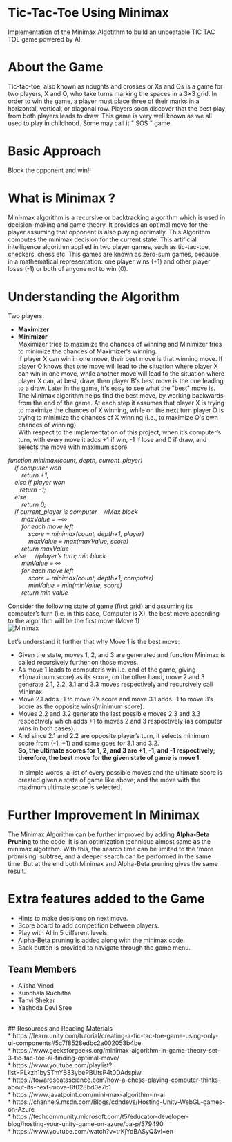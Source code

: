 # Tic-Tac-Toe Using Minimax
Implementation of the Minimax Algotithm to build an unbeatable TIC TAC TOE game powered by AI.

# About the Game
Tic-tac-toe, also known as noughts and crosses or Xs and Os is a game for two players, X and O, who take turns marking the spaces in a 3×3 grid. In order to win the game, a player must place three of their marks in a horizontal, vertical, or diagonal row. Players soon discover that the best play from both players leads to draw. This game is very well known as we all used to play in childhood. Some may call it " SOS " game.
# Basic Approach
Block the opponent and win!!
# What is Minimax ?
Mini-max algorithm is a recursive or backtracking algorithm which is used in decision-making and game theory. It provides an optimal move for the player assuming that opponent is also playing optimally. This Algorithm computes the minimax decision for the current state. This artificial intelligence algorithm applied in two player games, such as tic-tac-toe, checkers, chess etc. This games are known as zero-sum games, because in a mathematical representation: one player wins (+1) and other player loses (-1) or both of anyone not to win (0).
# Understanding the Algorithm
Two players: 
* **Maximizer**
* **Minimizer** <br/>
Maximizer tries to maximize the chances of winning and Minimizer tries to minimize the chances of Maximizer's winning.<br/>
If player X can win in one move, their best move is that winning move. If player O knows that one move will lead to the situation where player X can win in one move, while another move will lead to the situation where player X can, at best, draw, then player B's best move is the one leading to a draw. Later in the game, it's easy to see what the "best" move is. The Minimax algorithm helps find the best move, by working backwards from the end of the game. At each step it assumes that player X is trying to maximize the chances of X winning, while on the next turn player O is trying to minimize the chances of X winning (i.e., to maximize O's own chances of winning).<br/>
With respect to the implementation of this project, when it’s computer’s turn, with every move it adds +1 if win, -1 if lose and 0 if draw, and selects the move with maximum score.<br/>

*function minimax(count, depth, current_player)<br/>
&nbsp;&nbsp;&nbsp;&nbsp;if computer won*<br/>
&nbsp;&nbsp;&nbsp;&nbsp;&nbsp;&nbsp;&nbsp;&nbsp;*return +1;<br/>
&nbsp;&nbsp;&nbsp;&nbsp;else if player won<br/>
&nbsp;&nbsp;&nbsp;&nbsp;&nbsp;&nbsp;&nbsp;return -1;<br/>
&nbsp;&nbsp;&nbsp;&nbsp;else<br/>
&nbsp;&nbsp;&nbsp;&nbsp;&nbsp;&nbsp;&nbsp;&nbsp;return 0;<br/>
&nbsp;&nbsp;&nbsp;&nbsp;if current_player is computer&nbsp;&nbsp;&nbsp;&nbsp;//Max block <br/>
&nbsp;&nbsp;&nbsp;&nbsp;&nbsp;&nbsp;&nbsp;&nbsp;maxValue = −∞<br/>
&nbsp;&nbsp;&nbsp;&nbsp;&nbsp;&nbsp;&nbsp;&nbsp;for each move left <br/>
&nbsp;&nbsp;&nbsp;&nbsp;&nbsp;&nbsp;&nbsp;&nbsp;&nbsp;&nbsp;&nbsp;&nbsp;score = minimax(count, depth+1, player)<br/>
&nbsp;&nbsp;&nbsp;&nbsp;&nbsp;&nbsp;&nbsp;&nbsp;&nbsp;&nbsp;&nbsp;&nbsp;maxValue = max(maxValue, score)<br/>
&nbsp;&nbsp;&nbsp;&nbsp;&nbsp;&nbsp;&nbsp;&nbsp;return maxValue<br/>
&nbsp;&nbsp;&nbsp;&nbsp;else &nbsp;&nbsp;&nbsp;&nbsp;//player’s turn; min block<br/>
&nbsp;&nbsp;&nbsp;&nbsp;&nbsp;&nbsp;&nbsp;&nbsp;minValue = ∞<br/>
&nbsp;&nbsp;&nbsp;&nbsp;&nbsp;&nbsp;&nbsp;&nbsp;for each move left<br/>
&nbsp;&nbsp;&nbsp;&nbsp;&nbsp;&nbsp;&nbsp;&nbsp;&nbsp;&nbsp;&nbsp;&nbsp;score = minimax(count, depth+1, computer)<br/>
&nbsp;&nbsp;&nbsp;&nbsp;&nbsp;&nbsp;&nbsp;&nbsp;&nbsp;&nbsp;&nbsp;&nbsp;minValue = min(minValue, score)<br/>
&nbsp;&nbsp;&nbsp;&nbsp;&nbsp;&nbsp;&nbsp;&nbsp;return min value<br/>*

Consider the following state of game (first grid) and assuming its computer’s turn (i.e. in this case, Computer is X), the best move according to the algorithm will be the first move (Move 1)<br/>
![Minimax](https://user-images.githubusercontent.com/60230072/88391922-bc0fbf00-cdd8-11ea-916f-1bab4998b297.png)

Let’s understand it further that why Move 1 is the best move:
* Given the state, moves 1, 2, and 3 are generated and function Minimax is called recursively further on those moves.
* As move 1 leads to computer’s win i.e. end of the game, giving +1(maximum score) as its score, on the other hand, move 2 and 3 generate 2.1, 2.2, 3.1 and 3.3 moves respectively and recursively call Minimax.
* Move 2.1 adds -1 to move 2’s score and move 3.1 adds -1 to move 3’s score as the opposite wins(minimum score).
* Moves 2.2 and 3.2 generate the last possible moves 2.3 and 3.3 respectively which adds +1 to moves 2 and 3 respectively (as computer wins in both cases).
* And since 2.1 and 2.2 are opposite player’s turn, it selects minimum score from (-1, +1) and same goes for 3.1 and 3.2. <br/>
**So, the ultimate scores for 1, 2, and 3 are +1, -1, and -1 respectively; therefore, the best move for the given state of game is move 1.** <br/><br/>
In simple words, a list of every possible moves and the ultimate score is created given a state of game like above; and the move with the maximum ultimate score is selected. <br/>
# Further Improvement In Minimax
The Minimax Algorithm can be further improved by adding **Alpha-Beta Pruning** to the code. It is an optimization technique almost same as the minimax algotithm. With this, the search time can be limited to the 'more promising' subtree, and a deeper search can be performed in the same time. But at the end both Minimax and Alpha-Beta pruning gives the same result.

# Extra features added to the Game
* Hints to make decisions on next move.
* Score board to add competition between players.
* Play with AI in 5 different levels.
* Alpha-Beta pruning is added along with the minimax code.
* Back button is provided to navigate through the game menu.


## Team Members
* Alisha Vinod
* Kunchala Ruchitha
* Tanvi Shekar
* Yashoda Devi Sree
<br/>
## Resources and Reading Materials <br/>
* https://learn.unity.com/tutorial/creating-a-tic-tac-toe-game-using-only-ui-components#5c7f8528edbc2a002053b4be<br/>
* https://www.geeksforgeeks.org/minimax-algorithm-in-game-theory-set-3-tic-tac-toe-ai-finding-optimal-move/<br/>
* https://www.youtube.com/playlist?list=PLkzh1bySTmYB83ybePBUtsP4t0DAdspiw <br/>
* https://towardsdatascience.com/how-a-chess-playing-computer-thinks-about-its-next-move-8f028bd0e7b1<br/>
* https://www.javatpoint.com/mini-max-algorithm-in-ai<br/>
* https://channel9.msdn.com/Blogs/cdndevs/Hosting-Unity-WebGL-games-on-Azure<br/>
* https://techcommunity.microsoft.com/t5/educator-developer-blog/hosting-your-unity-game-on-azure/ba-p/379490<br/> 
* https://www.youtube.com/watch?v=trKjYdBASyQ&vl=en<br/>
